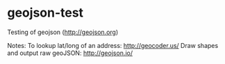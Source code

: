 geojson-test
============

Testing of geojson (http://geojson.org)

Notes:
	To lookup lat/long of an address: http://geocoder.us/
	Draw shapes and output raw geoJSON: http://geojson.io/